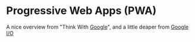 # Progressive Web Apps (PWA)

A nice overview from "Think With [Google](https://www.thinkwithgoogle.com/marketing-resources/experience-design/progressive-web-apps-benefit-brands/)", and a little deaper from [Google I/O](https://developers.google.com/web/progressive-web-apps/)


